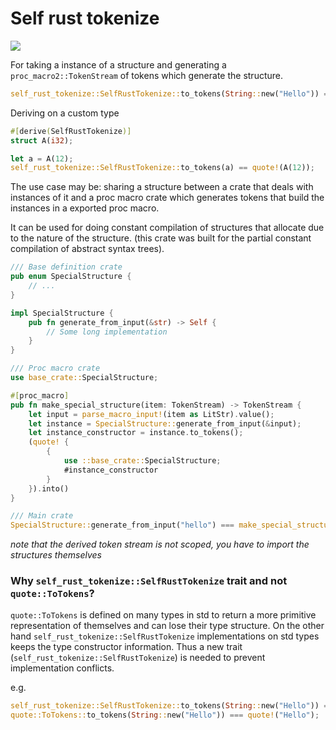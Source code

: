# Self rust tokenize

[![](https://img.shields.io/crates/v/self-rust-tokenize)](https://crates.io/crates/self-rust-tokenize)

For taking a instance of a structure and generating a `proc_macro2::TokenStream` of tokens which generate the structure.

```rust
self_rust_tokenize::SelfRustTokenize::to_tokens(String::new("Hello")) === quote!(String::new("Hello"));
```

Deriving on a custom type

```rust
#[derive(SelfRustTokenize)]
struct A(i32);

let a = A(12);
self_rust_tokenize::SelfRustTokenize::to_tokens(a) == quote!(A(12));
```

The use case may be: sharing a structure between a crate that deals with instances of it and a proc macro crate which generates tokens that build the instances in a exported proc macro.

It can be used for doing constant compilation of structures that allocate due to the nature of the structure. (this crate was built for the partial constant compilation of abstract syntax trees).

```rust
/// Base definition crate
pub enum SpecialStructure { 
    // ...
}

impl SpecialStructure {
    pub fn generate_from_input(&str) -> Self {
        // Some long implementation
    }
}

/// Proc macro crate
use base_crate::SpecialStructure; 

#[proc_macro]
pub fn make_special_structure(item: TokenStream) -> TokenStream {
    let input = parse_macro_input!(item as LitStr).value();
    let instance = SpecialStructure::generate_from_input(&input);
    let instance_constructor = instance.to_tokens();
    (quote! {
        {
            use ::base_crate::SpecialStructure;
            #instance_constructor
        }
    }).into()
}

/// Main crate
SpecialStructure::generate_from_input("hello") === make_special_structure!("hello")
```

*note that the derived token stream is not scoped, you have to import the structures themselves*

### Why `self_rust_tokenize::SelfRustTokenize` trait and not `quote::ToTokens`?

`quote::ToTokens` is defined on many types in std to return a more primitive representation of themselves and can lose their type structure. On the other hand `self_rust_tokenize::SelfRustTokenize` implementations on std types keeps the type constructor information. Thus a new trait (`self_rust_tokenize::SelfRustTokenize`) is needed to prevent implementation conflicts.

e.g.

```rust
self_rust_tokenize::SelfRustTokenize::to_tokens(String::new("Hello")) === quote!(String::new("Hello"));
quote::ToTokens::to_tokens(String::new("Hello")) === quote!("Hello");
```